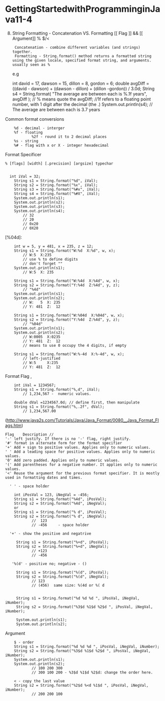# GettingStartedwithProgramminginJava11-4

8. String Formatting - Concatenation VS. Formatting
[[ Flag ]] && [[ Argument]]
   %                $/<
   
        Concatenation - combine different variables (and strings) together.
        Formatting - String.format() method returns a formatted string using the given locale, specified format string, and arguments. usually seen as %
    
    e.g
    
    int david = 17, dawson = 15, dillon = 8, gordon = 6;
        double avgDiff = ((david - dawson) + (dawson - dillon) + (dillon -gordon)) / 3.0d;
        String s4 = String.format(
                "The average are between each is %.1f years", avgDiff
        );  // % means quote the avgDiff;
            //1f refers to a floating point number, with 1 digit after the decimal (the .)
        System.out.println(s4);     // The average are between each is 3.7 years
        
Common format conversions   
     
        %d - decimal - interger
        %f - floating 
                %2f - round it to 2 decimal places
        %s - string
        %# - flag with x or X - integer hexadecimal
        
Format Specificer

    % [flags] [width] [.precision] [argsize] typechar
        
        
      int iVal = 32;
        String s1 = String.format("%d", iVal);
        String s2 = String.format("%x", iVal);
        String s3 = String.format("%#x", iVal);
        String s4 = String.format("%#X", iVal);
        System.out.println(s1);
        System.out.println(s2);
        System.out.println(s3);
        System.out.println(s4);
            // 32
            // 20
            // 0x20
            // 0X20
        
[%04d]:

        int w = 5, y = 481, x = 235, z = 12;
        String s1 = String.format("W:%d  X:%d", w, x);
            // W:5  X:235
            // use % to define digits
            // don't forget ""
        System.out.println(s1);
            // W:5  X: 235
                
        String s1 = String.format("W:%4d  X:%4d", w, x);
        String s2 = String.format("Y:%4d  Z:%4d", y, z);
            // "%4d"
        System.out.println(s1);
        System.out.println(s2);
            // W:   5  X: 235
            // Y: 481  Z:  12        
        
        String s1 = String.format("W:%04d  X:%04d", w, x);
        String s2 = String.format("Y:%4d  Z:%4d", y, z);
            // "%04d"
        System.out.println(s1);
        System.out.println(s2);
            // W:0005  X:0235
            // Y: 481  Z:  12
            // means to use 0 occupy the 4 digits, if empty
         
        String s1 = String.format("W:%-4d  X:%-4d", w, x);
            // left-justified
            // W:5     X:235 
            // Y: 481  Z:  12
         
Format Flag ,

        int iVal = 1234567;
        String s1 = String.format("%,d", iVal);
            // 1,234,567 -  numeric values.
            
        double dVal =1234567.0d; // define first, then manipulate
        String s1 = String.format("%,.2f", dVal);
            // 1,234,567.00
            
 (http://www.java2s.com/Tutorials/Java/Java_Format/0080__Java_Format_Flags.htm)
 
    Flag	Description	//
    '-'	left justify. If there is no '-' flag, right justify.
    '#'	format in alternate form for the format specifier
    '+'	Add + sign to positive values. Applies only to numeric values.
    ' '	Add a leading space for positive values. Applies only to numeric values.
    '0'	Add zero padded. Applies only to numeric values.
    '('	Add parentheses for a negative number. It applies only to numeric values.
    '<'	Reuse the argument for the previous format specifier. It is mostly used in formatting dates and times.

      ' ' - space holder
      
        int iPosVal = 123, iNegVal = -456;
        String s1 = String.format("%4d", iPosVal);
        String s2 = String.format("%4d", iNegVal);
        or
        String s1 = String.format("% d", iPosVal);
        String s2 = String.format("% d", iNegVal);
                //  123
                // -456     - space holder
        
      '+' - show the positive and negatrive
      
         String s1 = String.format("%+d", iPosVal);
         String s2 = String.format("%+d", iNegVal); 
                // +123
                // -456
                
       '%(d' - positive no; negative - ()
       
         String s1 = String.format("%(d", iPosVal);
         String s2 = String.format("%(d", iNegVal);  
                // 123
                // (456)  same size: %(4d or %( d
         
         
         String s1 = String.format("%d %d %d ", iPosVal, iNegVal, iNumber);
         String s2 = String.format("%3$d %1$d %2$d ", iPosVal, iNegVal, iNumber);

         System.out.println(s1);
         System.out.println(s2);   

Argument

        $ - order
        String s1 = String.format("%d %d %d ", iPosVal, iNegVal, iNumber);
        String s2 = String.format("%3$d %1$d %2$d ", iPosVal, iNegVal, iNumber);
        System.out.println(s1);
        System.out.println(s2);
                // 100 200 300 
                // 300 100 200 - %3$d %1$d %2$d: change the order here.
                
        < - copy the last value
        String s2 = String.format("%2$d %<d %1$d ", iPosVal, iNegVal, iNumber); 
                // 200 200 100 
                
        

